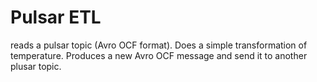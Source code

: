 Pulsar ETL
===================

reads a pulsar topic (Avro OCF format). Does a simple transformation of temperature. Produces a new Avro OCF message and send it to another plusar topic. 
